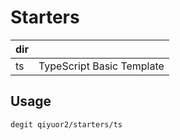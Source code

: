 # Starters

| dir |                           |
| --- | ------------------------- |
| ts  | TypeScript Basic Template |


## Usage

```
degit qiyuor2/starters/ts
```
